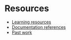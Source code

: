 # Resources

- [Learning resources](learning-resources.md)
- [Documentation references](doc-references--md)
- [Past work](past-work.md)
